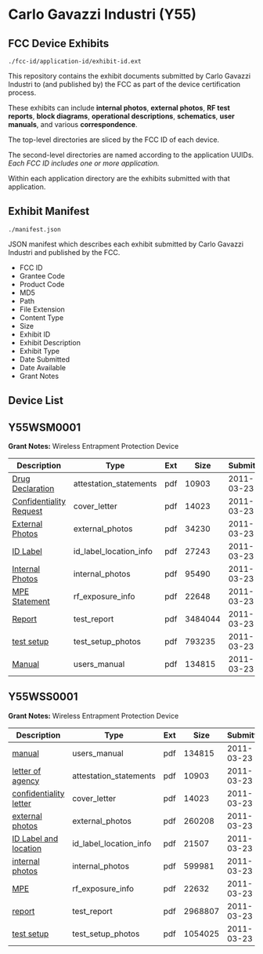 # Carlo Gavazzi Industri (Y55)
## FCC Device Exhibits

```
./fcc-id/application-id/exhibit-id.ext
```

This repository contains the exhibit documents submitted by Carlo Gavazzi Industri to (and published by) the FCC as part of the device certification process.

These exhibits can include **internal photos**, **external photos**, **RF test reports**, **block diagrams**, **operational descriptions**, **schematics**, **user manuals**, and various **correspondence**.

The top-level directories are sliced by the FCC ID of each device.

The second-level directories are named according to the application UUIDs. *Each FCC ID includes one or more application.*

Within each application directory are the exhibits submitted with that application. 

## Exhibit Manifest

```
./manifest.json
```

JSON manifest which describes each exhibit submitted by Carlo Gavazzi Industri and published by the FCC.

- FCC ID
- Grantee Code
- Product Code
- MD5
- Path
- File Extension
- Content Type
- Size
- Exhibit ID
- Exhibit Description
- Exhibit Type
- Date Submitted
- Date Available
- Grant Notes

## Device List
## Y55WSM0001
**Grant Notes:** Wireless Entrapment Protection Device

| Description | Type | Ext | Size | Submitted | Available |
| ----------- | ---- | --- | ---- | --------- | --------- |
| [Drug Declaration](Y55WSM0001/04cd8422d93356fc40f7aba2c868950f/1436176.pdf) | attestation_statements | pdf | 10903 | 2011-03-23 | 2011-03-23 |
| [Confidentiality Request](Y55WSM0001/04cd8422d93356fc40f7aba2c868950f/1436178.pdf) | cover_letter | pdf | 14023 | 2011-03-23 | 2011-03-23 |
| [External Photos](Y55WSM0001/04cd8422d93356fc40f7aba2c868950f/1436179.pdf) | external_photos | pdf | 34230 | 2011-03-23 | 2011-03-23 |
| [ID Label](Y55WSM0001/04cd8422d93356fc40f7aba2c868950f/1436180.pdf) | id_label_location_info | pdf | 27243 | 2011-03-23 | 2011-03-23 |
| [Internal Photos](Y55WSM0001/04cd8422d93356fc40f7aba2c868950f/1436181.pdf) | internal_photos | pdf | 95490 | 2011-03-23 | 2011-03-23 |
| [MPE Statement](Y55WSM0001/04cd8422d93356fc40f7aba2c868950f/1436184.pdf) | rf_exposure_info | pdf | 22648 | 2011-03-23 | 2011-03-23 |
| [Report](Y55WSM0001/04cd8422d93356fc40f7aba2c868950f/1436187.pdf) | test_report | pdf | 3484044 | 2011-03-23 | 2011-03-23 |
| [test setup](Y55WSM0001/04cd8422d93356fc40f7aba2c868950f/1436188.pdf) | test_setup_photos | pdf | 793235 | 2011-03-23 | 2011-03-23 |
| [Manual](Y55WSM0001/04cd8422d93356fc40f7aba2c868950f/1436189.pdf) | users_manual | pdf | 134815 | 2011-03-23 | 2011-03-23 |
## Y55WSS0001
**Grant Notes:** Wireless Entrapment Protection Device

| Description | Type | Ext | Size | Submitted | Available |
| ----------- | ---- | --- | ---- | --------- | --------- |
| [manual](Y55WSS0001/1c5272e903c67048b523a565ff3cffd4/1436189.pdf) | users_manual | pdf | 134815 | 2011-03-23 | 2011-03-23 |
| [letter of agency](Y55WSS0001/1c5272e903c67048b523a565ff3cffd4/1436176.pdf) | attestation_statements | pdf | 10903 | 2011-03-23 | 2011-03-23 |
| [confidentiality letter](Y55WSS0001/1c5272e903c67048b523a565ff3cffd4/1436178.pdf) | cover_letter | pdf | 14023 | 2011-03-23 | 2011-03-23 |
| [external photos](Y55WSS0001/1c5272e903c67048b523a565ff3cffd4/1436582.pdf) | external_photos | pdf | 260208 | 2011-03-23 | 2011-03-23 |
| [ID Label and location](Y55WSS0001/1c5272e903c67048b523a565ff3cffd4/1436583.pdf) | id_label_location_info | pdf | 21507 | 2011-03-23 | 2011-03-23 |
| [internal photos](Y55WSS0001/1c5272e903c67048b523a565ff3cffd4/1436584.pdf) | internal_photos | pdf | 599981 | 2011-03-23 | 2011-03-23 |
| [MPE](Y55WSS0001/1c5272e903c67048b523a565ff3cffd4/1436587.pdf) | rf_exposure_info | pdf | 22632 | 2011-03-23 | 2011-03-23 |
| [report](Y55WSS0001/1c5272e903c67048b523a565ff3cffd4/1436590.pdf) | test_report | pdf | 2968807 | 2011-03-23 | 2011-03-23 |
| [test setup](Y55WSS0001/1c5272e903c67048b523a565ff3cffd4/1436591.pdf) | test_setup_photos | pdf | 1054025 | 2011-03-23 | 2011-03-23 |
